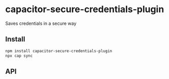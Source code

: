 # capacitor-secure-credentials-plugin

Saves credentials in a secure way

## Install

```bash
npm install capacitor-secure-credentials-plugin
npx cap sync
```

## API

<docgen-index></docgen-index>

<docgen-api>
<!-- run docgen to generate docs from the source -->
<!-- More info: https://github.com/ionic-team/capacitor-docgen -->
</docgen-api>
